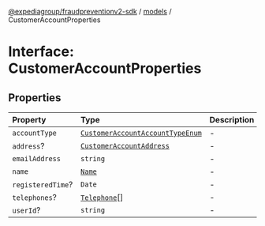 [@expediagroup/fraudpreventionv2-sdk](../../index.md) / [models](../index.md) / CustomerAccountProperties

# Interface: CustomerAccountProperties

## Properties

| Property | Type | Description | Source |
| :------ | :------ | :------ | :------ |
| `accountType` | [`CustomerAccountAccountTypeEnum`](../type-aliases/CustomerAccountAccountTypeEnum.md) | - | models/CustomerAccount.ts:85 |
| `address`? | [`CustomerAccountAddress`](../classes/CustomerAccountAddress.md) | - | models/CustomerAccount.ts:89 |
| `emailAddress` | `string` | - | models/CustomerAccount.ts:87 |
| `name` | [`Name`](../classes/Name.md) | - | models/CustomerAccount.ts:86 |
| `registeredTime`? | `Date` | - | models/CustomerAccount.ts:90 |
| `telephones`? | [`Telephone`](../classes/Telephone.md)[] | - | models/CustomerAccount.ts:88 |
| `userId`? | `string` | - | models/CustomerAccount.ts:84 |
